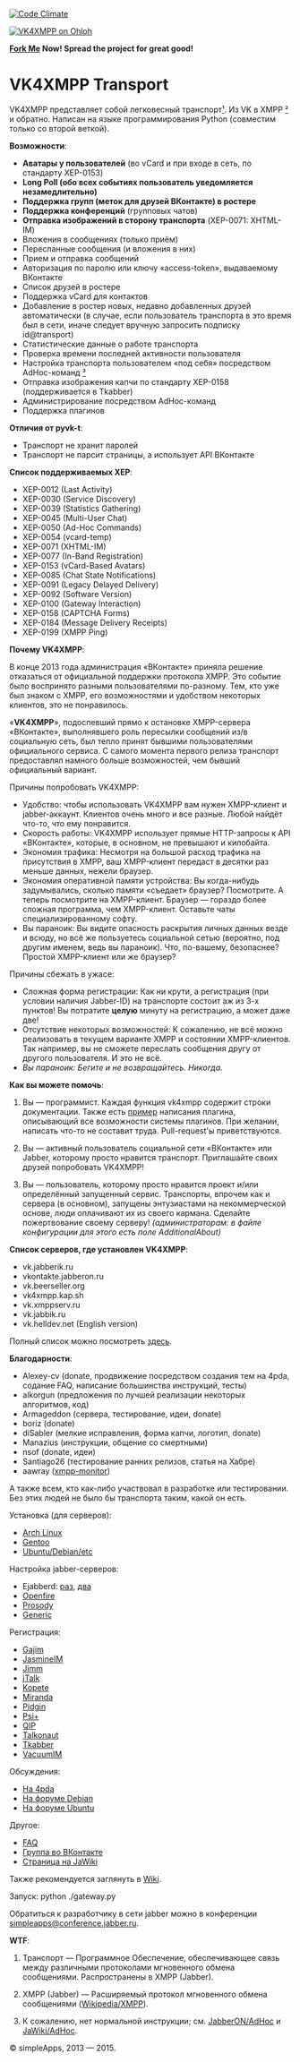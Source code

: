 [![Code Climate](https://codeclimate.com/github/mrDoctorWho/vk4xmpp/badges/gpa.svg)](https://codeclimate.com/github/mrDoctorWho/vk4xmpp)

[![VK4XMPP on Ohloh](https://www.openhub.net/p/vk4xmpp/widgets/project_partner_badge.gif)](https://www.openhub.net/p/vk4xmpp)

**[Fork Me](https://github.com/mrDoctorWho/vk4xmpp/fork) Now! Spread the project for great good!**


VK4XMPP Transport
======

VK4XMPP представляет собой легковесный транспорт[¹](https://github.com/mrDoctorWho/vk4xmpp#wtf). Из VK в XMPP [²](https://github.com/mrDoctorWho/vk4xmpp#wtf) и обратно. Написан на языке программирования Python (совместим только со второй веткой).


**<a name="features"></a>Возможности**:
* **Аватары у пользователей** (во vCard и при входе в сеть, по стандарту XEP-0153)
* **Long Poll (обо всех событиях пользователь уведомляется незамедлительно)**
* **Поддержка групп (меток для друзей ВКонтакте) в ростере**
* **Поддержка конференций** (групповых чатов)
* **Отправка изображений в сторону транспорта** (XEP-0071: XHTML-IM)
* Вложения в сообщениях (только приём)
* Пересланные сообщения (и вложения в них)
* Прием и отправка сообщений
* Авторизация по паролю или ключу «access-token», выдаваемому ВКонтакте
* Список друзей в ростере
* Поддержка vCard для контактов
* Добавление в ростер новых, недавно добавленных друзей автоматически (в случае, если пользователь транспорта в это время был в сети, иначе следует вручную запросить подписку id@transport)
* Статистические данные о работе транспорта
* Проверка времени последней активности пользователя
* Настройка транспорта пользователем «под себя» посредством AdHoc-команд [³](https://github.com/mrDoctorWho/vk4xmpp#wtf)
* Отправка изображения капчи по стандарту XEP-0158 (поддерживается в Tkabber)
* Администрирование посредством AdHoc-команд
* Поддержка плагинов

**Отличия от pyvk-t**:
* Транспорт не хранит паролей
* Транспорт не парсит страницы, а использует API ВКонтакте

**<a name="xep"></a>Список поддерживаемых XEP**:

* XEP-0012 (Last Activity)
* XEP-0030 (Service Discovery)
* XEP-0039 (Statistics Gathering)
* XEP-0045 (Multi-User Chat)
* XEP-0050 (Ad-Hoc Commands)
* XEP-0054 (vcard-temp)
* XEP-0071 (XHTML-IM)
* XEP-0077 (In-Band Registration)
* XEP-0153 (vCard-Based Avatars)
* XEP-0085 (Chat State Notifications)
* XEP-0091 (Legacy Delayed Delivery)
* XEP-0092 (Software Version)
* XEP-0100 (Gateway Interaction)
* XEP-0158 (CAPTCHA Forms)
* XEP-0184 (Message Delivery Receipts)
* XEP-0199 (XMPP Ping)

**Почему VK4XMPP**:

В конце 2013 года администрация «ВКонтакте» приняла решение отказаться от официальной поддержки протокола XMPP. 
Это событие было воспринято разными пользователями по-разному. Тем, кто уже был знаком с XMPP, его возможностями и удобством некоторых клиентов, это не понравилось. 

«**VK4XMPP**», подоспевший прямо к остановке XMPP-сервера «ВКонтакте», выполнявшего роль пересылки сообщений из/в социальную сеть, был тепло принят бывшими пользователями официального сервиса. С самого момента первого релиза транспорт предоставлял намного больше возможностей, чем бывший официальный вариант.

Причины попробовать VK4XMPP:

* Удобство: чтобы использовать VK4XMPP вам нужен XMPP-клиент и jabber-аккаунт. Клиентов очень много и все разные. Любой найдёт что-то, что ему понравится.
* Скорость работы: VK4XMPP использует прямые HTTP-запросы к API «ВКонтакте», которые, в основном, не превышают и килобайта.
* Экономия трафика: Несмотря на большой расход трафика на присутствия в XMPP, ваш XMPP-клиент передаст в десятки раз меньше данных, нежели браузер. 
* Экономия оперативной памяти устройства: Вы когда-нибудь задумывались, сколько памяти «съедает» браузер? Посмотрите. А теперь посмотрите на XMPP-клиент. Браузер — гораздо более сложная программа, чем XMPP-клиент. Оставьте чаты специализированному софту.
* Вы параноик: Вы видите опасность раскрытия личных данных везде и всюду, но всё же пользуетесь социальной сетью (вероятно, под другим именем, ведь вы параноик). Что, по-вашему, безопаснее? Простой XMPP-клиент или же браузер?

Причины сбежать в ужасе:

* Сложная форма регистрации: Как ни крути, а регистрация (при условии наличия Jabber-ID) на транспорте состоит аж из 3-х пунктов! Вы потратите **целую** минуту на регистрацию, а может даже две!
* Отсутствие некоторых возможностей: К сожалению, не всё можно реализовать в текущем варианте XMPP и состоянии XMPP-клиентов. Так например, вы не сможете переслать сообщения другу от другого пользователя. И это не всё.
* *Вы параноик: Бегите и не возвращайтесь. Никогда.*

**Как вы можете помочь**:

1. Вы — программист. Каждая функция vk4xmpp содержит строки документации. Также есть [пример](https://github.com/mrDoctorWho/vk4xmpp/blob/master/extensions/.example.py) написания плагина, описывающий все возможности системы плагинов. При желании, написать что-то не составит труда. Pull-request'ы приветствуются.

2. Вы — активный пользователь социальной сети «ВКонтакте» или Jabber, которому просто нравится транспорт. Приглашайте своих друзей попробовать VK4XMPP!

3. Вы — пользователь, которому просто нравится проект и/или определённый запущенный сервис. Транспорты, впрочем как и сервера (в основном), запущены энтузиастами на некоммерческой основе, люди оплачивают их из своего кармана. Сделайте пожертвование своему серверу! *(администраторам: в файле конфигурации для этого есть поле AdditionalAbout)*


<a name="servers"></a>**Список серверов, где установлен VK4XMPP**:

* vk.jabberik.ru
* vkontakte.jabberon.ru
* vk.beerseller.org
* vk4xmpp.kap.sh
* vk.xmppserv.ru
* vk.jabbik.ru
* vk.helldev.net (English version)

Полный список можно посмотреть [здесь](http://xmppserv.ru/xmpp-monitor).


<a name="thanks"></a>**Благодарности**:

* Alexey-cv (donate, продвижение посредством создания тем на 4pda, содание FAQ, написание большинства инструкций, тесты)
* alkorgun (предложения по лучшей реализации некоторых алгоритмов, код)
* Armageddon (сервера, тестирование, идеи, donate)
* boriz (donate)
* diSabler (мелкие исправления, форма капчи, логотип, donate)
* Manazius (инструкции, общение со смертными)
* nsof (donate, идеи)
* Santiago26 (тестирование ранних релизов, статья на Хабре)
* aawray ([xmpp-monitor](https://github.com/aawray/xmpp-monitor))

А также всем, кто как-либо участвовал в разработке или тестировании. Без этих людей не было бы транспорта таким, какой он есть.

<a name="installation"></a>Установка (для серверов): 

* [Arch Linux](https://github.com/mrDoctorWho/vk4xmpp/wiki/Установка-на-ArchLinux-с-Prosody)
* [Gentoo](http://blog.stv-fian.ru/?p=375)
* [Ubuntu/Debian/etc](https://github.com/mrDoctorWho/vk4xmpp/wiki/Установка-(только-для-серверов)) 


<a name="configure"></a>Настройка jabber-серверов: 

* Ejabberd: [раз](https://github.com/mrDoctorWho/vk4xmpp/wiki/Установка-(только-для-серверов)), [два](http://nixman.info/?p=2315)
* [Openfire](http://ky0uraku.livejournal.com/79921.html)
* [Prosody](https://github.com/mrDoctorWho/vk4xmpp/wiki/Установка-VK4XMPP-на-Prosody)
* [Generic](http://dsy.name/?q=vk4xmpp)


<a name="register"></a>Регистрация:

* [Gajim](http://xmppserv.ru/gajim/)
* [JasmineIM](http://xmppserv.ru/jasmine/)
* [Jimm](http://xmppserv.ru/jimm/)
* [jTalk](http://is.gd/pZt5gz)
* [Kopete](http://xmppserv.ru/kopete/)
* [Miranda](http://is.gd/5dAduL)
* [Pidgin](http://xmppserv.ru/pidgin/)
* [Psi+](http://is.gd/VwlK5R)
* [QIP](http://is.gd/xrjvfF)
* [Talkonaut](http://is.gd/OxJdMK)
* [Tkabber](http://dsy.name/?q=vk4xmpp)
* [VacuumIM](http://xmppserv.ru/vacuum/)


<a name="talk"></a>Обсуждения: 

* [На 4pda](http://is.gd/t10ZIc)
* [На форуме Debian](http://debianforum.r/uindex.php?topic=6037)
* [На форуме Ubuntu](http://forum.ubuntu.ru/index.php?topic=230041)


<a name="other"></a>Другое:
* [FAQ](http://is.gd/qqCI81)
* [Группа во ВКонтакте](https://vk.com/vk4xmpp)
* [Страница на JaWiki](http://jawiki.ru/Vk4xmpp)

Также рекомендуется заглянуть в [Wiki](https://github.com/mrDoctorWho/vk4xmpp/wiki/).

Запуск:
python ./gateway.py

Обратиться к разработчику в сети jabber можно в конференции [simpleapps@conference.jabber.ru](xmpp:simpleapps@conference.jabber.ru?join).

**<a name="wtf"></a>WTF**:

1. Транспорт — Программное Обеспечение, обеспечивающее связь между различными протоколами мгновенного обмена сообщениями. Распространены в XMPP (Jabber).

2. XMPP (Jabber) — Расширяемый протокол мгновенного обмена сообщениями ([Wikipedia/XMPP](https://wikipedia.org/wiki/XMPP)).

3. К сожалению, нет нормальной инструкции; см. [JabberON/AdHoc](http://jabberon.ru/articles/2015/03/18/транспорт-вконтакте-дополнительные-команды/) и [JaWiki/AdHoc](http://jawiki.ru/Adhoc).

© simpleApps, 2013 — 2015.
